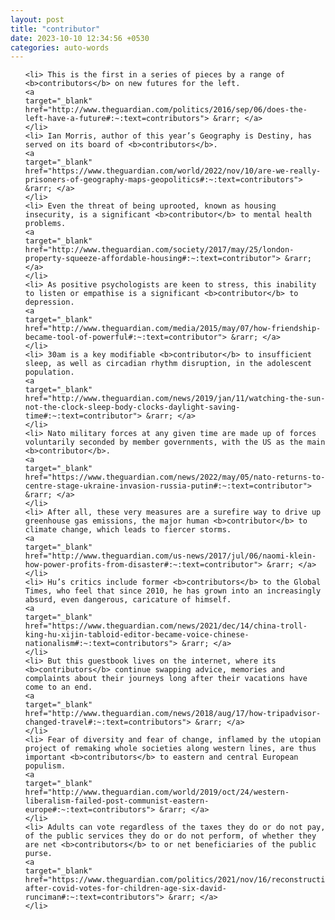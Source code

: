 ```yaml
---
layout: post
title: "contributor"
date: 2023-10-10 12:34:56 +0530
categories: auto-words
---
```

<ol>

    <li> This is the first in a series of pieces by a range of <b>contributors</b> on new futures for the left.
    <a 
    target="_blank" 
    href="http://www.theguardian.com/politics/2016/sep/06/does-the-left-have-a-future#:~:text=contributors"> &rarr; </a>
    </li>
    <li> Ian Morris, author of this year’s Geography is Destiny, has served on its board of <b>contributors</b>.
    <a 
    target="_blank" 
    href="https://www.theguardian.com/world/2022/nov/10/are-we-really-prisoners-of-geography-maps-geopolitics#:~:text=contributors"> &rarr; </a>
    </li>
    <li> Even the threat of being uprooted, known as housing insecurity, is a significant <b>contributor</b> to mental health problems.
    <a 
    target="_blank" 
    href="http://www.theguardian.com/society/2017/may/25/london-property-squeeze-affordable-housing#:~:text=contributor"> &rarr; </a>
    </li>
    <li> As positive psychologists are keen to stress, this inability to listen or empathise is a significant <b>contributor</b> to depression.
    <a 
    target="_blank" 
    href="http://www.theguardian.com/media/2015/may/07/how-friendship-became-tool-of-powerful#:~:text=contributor"> &rarr; </a>
    </li>
    <li> 30am is a key modifiable <b>contributor</b> to insufficient sleep, as well as circadian rhythm disruption, in the adolescent population.
    <a 
    target="_blank" 
    href="http://www.theguardian.com/news/2019/jan/11/watching-the-sun-not-the-clock-sleep-body-clocks-daylight-saving-time#:~:text=contributor"> &rarr; </a>
    </li>
    <li> Nato military forces at any given time are made up of forces voluntarily seconded by member governments, with the US as the main <b>contributor</b>.
    <a 
    target="_blank" 
    href="https://www.theguardian.com/news/2022/may/05/nato-returns-to-centre-stage-ukraine-invasion-russia-putin#:~:text=contributor"> &rarr; </a>
    </li>
    <li> After all, these very measures are a surefire way to drive up greenhouse gas emissions, the major human <b>contributor</b> to climate change, which leads to fiercer storms.
    <a 
    target="_blank" 
    href="http://www.theguardian.com/us-news/2017/jul/06/naomi-klein-how-power-profits-from-disaster#:~:text=contributor"> &rarr; </a>
    </li>
    <li> Hu’s critics include former <b>contributors</b> to the Global Times, who feel that since 2010, he has grown into an increasingly absurd, even dangerous, caricature of himself.
    <a 
    target="_blank" 
    href="https://www.theguardian.com/news/2021/dec/14/china-troll-king-hu-xijin-tabloid-editor-became-voice-chinese-nationalism#:~:text=contributors"> &rarr; </a>
    </li>
    <li> But this guestbook lives on the internet, where its <b>contributors</b> continue swapping advice, memories and complaints about their journeys long after their vacations have come to an end.
    <a 
    target="_blank" 
    href="http://www.theguardian.com/news/2018/aug/17/how-tripadvisor-changed-travel#:~:text=contributors"> &rarr; </a>
    </li>
    <li> Fear of diversity and fear of change, inflamed by the utopian project of remaking whole societies along western lines, are thus important <b>contributors</b> to eastern and central European populism.
    <a 
    target="_blank" 
    href="http://www.theguardian.com/world/2019/oct/24/western-liberalism-failed-post-communist-eastern-europe#:~:text=contributors"> &rarr; </a>
    </li>
    <li> Adults can vote regardless of the taxes they do or do not pay, of the public services they do or do not perform, of whether they are net <b>contributors</b> to or net beneficiaries of the public purse.
    <a 
    target="_blank" 
    href="https://www.theguardian.com/politics/2021/nov/16/reconstruction-after-covid-votes-for-children-age-six-david-runciman#:~:text=contributors"> &rarr; </a>
    </li>